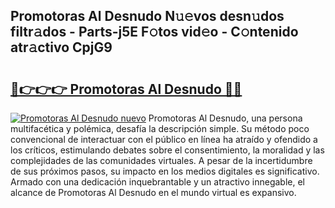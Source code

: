 ## Promotoras Al Desnudo N𝚞𝚎vos desn𝚞dos filtr𝚊dos - Parts-j5E F𝚘tos vid𝚎o - C𝚘ntenido atr𝚊ctivo CpjG9

# <h2><a href="http://mb8n58.tromn.icu/?c=Promotoras+Al+Desnudo">🔗👉👉👉 Promotoras Al Desnudo 🔗🔗</a></h2>

[![Promotoras Al Desnudo nuevo](https://i.imgur.com/pEAQMta.gif)](http://mb8n58.tromn.icu/?c=Promotoras+Al+Desnudo)
Promotoras Al Desnudo, una persona multifacética y polémica, desafía la descripción simple. Su método poco convencional de interactuar con el público en línea ha atraído y ofendido a los críticos, estimulando debates sobre el consentimiento, la moralidad y las complejidades de las comunidades virtuales. A pesar de la incertidumbre de sus próximos pasos, su impacto en los medios digitales es significativo. Armado con una dedicación inquebrantable y un atractivo innegable, el alcance de Promotoras Al Desnudo en el mundo virtual es expansivo.
